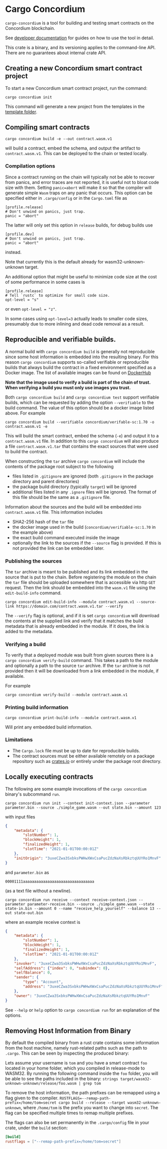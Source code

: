 # Cargo Concordium

`cargo-concordium` is a tool for building and testing smart contracts on the Concordium blockchain.

See [developer documentation](https://developer.concordium.software/en/mainnet/smart-contracts/guides/contract-dev-guides.html)
for guides on how to use the tool in detail.

This crate is a binary, and its versioning applies to the command-line API.
There are no guarantees about internal crate API.

## Creating a new Concordium smart contract project

To start a new Concordium smart contract project, run the command:

```
cargo concordium init
```

This command will generate a new project from the templates in the [template folder](https://github.com/Concordium/concordium-rust-smart-contracts).

## Compiling smart contracts

```
cargo concordium build -e --out contract.wasm.v1
```
will build a contract, embed the schema, and output the artifact to
`contract.wasm.v1`. This can be deployed to the chain or tested locally.

### Compilation options

Since a contract running on the chain will typically not be able to recover from
panics, and error traces are not reported, it is useful not to bloat code size
with them. Setting `panic=abort` will make it so that the compiler will generate
simple `Wasm` traps on any panic that occurs. This option can be specified
either in `.cargo/config` or in the `Cargo.toml` file as

```
[profile.release]
# Don't unwind on panics, just trap.
panic = "abort"
```

The latter will only set this option in `release` builds, for debug builds use

```
[profile.dev]
# Don't unwind on panics, just trap.
panic = "abort"
```
instead.

Note that currently this is the default already for wasm32-unknown-unknown target.

An additional option that might be useful to minimize code size at the cost of
some performance in some cases is
```
[profile.release]
# Tell `rustc` to optimize for small code size.
opt-level = "s"
```
or even `opt-level = "z"`.

In some cases using `opt-level=3` actually leads to smaller code sizes, presumably due to more inlining and dead code removal as a result.

## Reproducible and verifiable builds.

A normal build with `cargo concordium build` is generally not reproducible since
some host information is embedded into the resulting binary. For this reason
`cargo concordium` supports so-called verifiable or reproducible builds that
always build the contract in a fixed environment specified as a Docker image.
The list of available images can be found on
[DockerHub](https://hub.docker.com/r/concordium/verifiable-sc/)

**Note that the image used to verify a build is part of the chain of trust. When
verifying a build you must only use images you trust.**

Both `cargo concordium build` and `cargo concordium test` support verifiable
builds, which can be requested by adding the option `--verifiable` to the build
command. The value of this option should be a docker image listed above. For example

```
cargo concordium build --verifiable concordium/verifable-sc:1.70 -o contract.wasm.v1 -e
```
This will build the smart contract, embed the schema (`-e`) and output it to a
`contract.wasm.v1` file. In addition to this `cargo concordium` will also
produce a file `contract.wasm.v1.tar` that contains the exact sources that were
used to build the contract.

When constructing the `tar` archive `cargo concordium` will include the contents
of the package root subject to the following
- files listed in `.gitignore` are ignored (both `.gitignore` in the package
  directory and parent directories)
- the package build directory (typically `target`) will be ignored
- additional files listed in any `.ignore` files will be ignored. The format
  of this file should be the same as a `.gitignore` file.

Information about the sources and the build will be embedded into
`contract.wasm.v1` file. This information includes

- SHA2-256 hash of the `tar` file
- the docker image used in the build (`concordium/verifiable-sc:1.70` in the
  example above)
- the exact build command executed inside the image
- optionally the link to the sources if the `--source` flag is provided. If this
  is not provided the link can be embedded later.

### Publishing the sources

The `tar` archive is meant to be published and its link embedded in the source
that is put to the chain. Before registering the module on the chain the `tar`
file should be uploaded somewhere that is accessible via http `GET` request.
Then the link should be embedded into the `wasm.v1` file using the
`edit-build-info` command.

```
cargo concordium edit-build-info --module contract.wasm.v1 --source-link https://domain.com/contract.wasm.v1.tar --verify
```

The `--verify` flag is optional, and if it is set `cargo concordium` will
download the contents at the supplied link and verify that it matches the build
metadata that is already embedded in the module. If it does, the link is added
to the metadata.

### Verifying a build

To verify that a deployed module was built from given sources there is a
`cargo concordium verify-build` command. This takes a path to the module and
optionally a path to the source `tar` archive. If the `tar` archive is not
provided then it will be downloaded from a link embedded in the module, if
available.

For example
```
cargo concordium verify-build --module contract.wasm.v1
```

### Printing build information

```
cargo concordium print-build-info --module contract.wasm.v1
```

Will print any embedded build information.

### Limitations

- The `Cargo.lock` file must be up to date for reproducible builds.
- The contract sources must be either available remotely on a package
  repository such as [crates.io](https://crates.io) or entirely under the
  package root directory.

## Locally executing contracts

The following are some example invocations of the `cargo concordium` binary's subcommand `run`.

```shell
cargo concordium run init --context init-context.json --parameter parameter.bin --source ./simple_game.wasm --out state.bin --amount 123
```

with input files

```json
{
    "metadata": {
        "slotNumber": 1,
        "blockHeight": 1,
        "finalizedHeight": 1,
        "slotTime": "2021-01-01T00:00:01Z"
    },
    "initOrigin": "3uxeCZwa3SxbksPWHwXWxCsaPucZdzNaXsRbkztqUUYRo1MnvF"
}
```

and `parameter.bin` as

```
00001111aaaaaaaaaaaaaaaaaaaaaaaaaaaaaaaa
```

(as a text file without a newline).

```shell
cargo concordium run receive --context receive-context.json --parameter parameter-receive.bin --source ./simple_game.wasm --state state-in.bin --amount 0 --name "receive_help_yourself" --balance 13 --out state-out.bin
```

where an example receive context is

```json
{
    "metadata": {
        "slotNumber": 1,
        "blockHeight": 1,
        "finalizedHeight": 1,
        "slotTime": "2021-01-01T00:00:01Z"
    },
    "invoker": "3uxeCZwa3SxbksPWHwXWxCsaPucZdzNaXsRbkztqUUYRo1MnvF",
    "selfAddress": {"index": 0, "subindex": 0},
    "selfBalance": 0,
    "sender": {
        "type": "Account",
        "address": "3uxeCZwa3SxbksPWHwXWxCsaPucZdzNaXsRbkztqUUYRo1MnvF"
    },
    "owner": "3uxeCZwa3SxbksPWHwXWxCsaPucZdzNaXsRbkztqUUYRo1MnvF"
}
```

See `--help` or `help` option to `cargo concordium run` for an explanation of the options.

## Removing Host Information from Binary

By default the compiled binary from a rust crate contains some information from the host machine, namely rust-related paths such as the path to `.cargo`. This can be seen by inspecting the produced binary:

Lets assume your username is `tom` and you have a smart contract `foo` located in your home folder, which you compiled in release-mode to WASM32.
By running the following command inside the `foo` folder, you will be able to see the paths included in the binary: `strings target/wasm32-unknown-unknown/release/foo.wasm | grep tom`

To remove the host information, the path prefixes can be remapped using a flag given to the compiler.
`RUSTFLAGS=--remap-path-prefix=/home/tom=secret cargo build --release --target wasm32-unknown-unknown`, where `/home/tom` is the prefix you want to change into `secret`.
The flag can be specified multiple times to remap multiple prefixes.

The flags can also be set permanently in the `.cargo/config` file in your crate, under the `build` section:

``` toml
[build]
rustflags = ["--remap-path-prefix=/home/tom=secret"]
```
